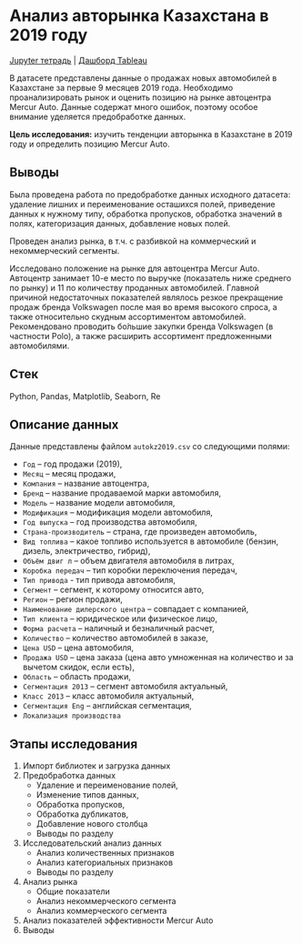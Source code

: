 # Анализ авторынка Казахстана в 2019 году
[Jupyter тетрадь](https://github.com/Ilya-Tischenko/Projects/blob/main/%D0%90%D0%BD%D0%B0%D0%BB%D0%B8%D0%B7%20%D0%B0%D0%B2%D1%82%D0%BE%D1%80%D1%8B%D0%BD%D0%BA%D0%B0%20%D0%9A%D0%B0%D0%B7%D0%B0%D1%85%D1%81%D1%82%D0%B0%D0%BD%D0%B0%20%D0%B2%202019%20%D0%B3%D0%BE%D0%B4%D1%83/%D0%90%D0%BD%D0%B0%D0%BB%D0%B8%D0%B7%20%D0%B0%D0%B2%D1%82%D0%BE%D1%80%D1%8B%D0%BD%D0%BA%D0%B0%20%D0%9A%D0%B0%D0%B7%D0%B0%D1%85%D1%81%D1%82%D0%B0%D0%BD%D0%B0%20%D0%B2%202019%20%D0%B3%D0%BE%D0%B4%D1%83.ipynb) | [Дашборд Tableau](https://public.tableau.com/app/profile/ilya.tischenko/viz/2019_17543297913520/Story1)

В датасете представлены данные о продажах новых автомобилей в Казахстане за первые 9 месяцев 2019 года. Необходимо проанализировать рынок и оценить позицию на рынке автоцентра Mercur Auto.
Данные содержат много ошибок, поэтому особое внимание уделяется предобработке данных.

**Цель исследования:** изучить тенденции авторынка в Казахстане в 2019 году и определить позицию Mercur Auto.
## Выводы
Была проведена работа по предобработке данных исходного датасета: удаление лишних и переименование осташихся полей, приведение данных к нужному типу, обработка пропусков, 
обработка значений в полях, категоризация данных, добавление новых полей.  

Проведен анализ рынка, в т.ч. с разбивкой на коммерческий и некоммерческий сегменты.  

Исследовано положение на рынке для автоцентра Mercur Auto. Автоцентр занимает 10-е место по выручке (показатель ниже среднего по рынку) и 11 по количеству проданных
автомобилей. Главной причиной недостаточных показателей являлось резкое прекращение продаж бренда Volkswagen после мая во время высокого спроса, а также относительно скудным
ассортиментом автомобилей. Рекомендовано проводить бо́льшие закупки бренда Volkswagen (в частности Polo), а также расширить ассортимент предложенными автомобилями.
## Стек
Python, Pandas, Matplotlib, Seaborn, Re
## Описание данных 
Данные представлены файлом `autokz2019.csv` со следующими полями:

+ `Год` – год продажи (2019),
+ `Месяц` – месяц продажи,
+ `Компания` – название автоцентра,
+ `Бренд` – название продаваемой марки автомобиля,
+ `Модель` – название модели автомобиля,
+ `Модификация` – модификация модели автомобиля,
+ `Год выпуска` – год производства автомобиля,
+ `Страна-производитель` – страна, где произведен автомобиль,
+ `Вид топлива` – какое топливо используется в автомобиле (бензин, дизель, электричество, гибрид),
+ `Объём двиг л` – объем двигателя автомобиля в литрах,
+ `Коробка передач` – тип коробки переключения передач,
+ `Тип привода` - тип привода автомобиля,
+ `Сегмент` – сегмент, к которому относится авто,
+ `Регион` – регион продажи,
+ `Наименование дилерского центра` – совпадает с компанией,
+ `Тип клиента` – юридическое или физическое лицо,
+ `Форма расчета` – наличный и безналичный расчет,
+ `Количество` – количество автомобилей в заказе,
+ `Цена USD` – цена автомобиля,
+ `Продажа USD` – цена заказа (цена авто умноженная на количество и за вычетом скидок, если есть),
+ `Область` – область продажи,
+ `Сегментация 2013` – сегмент автомобиля актуальный,
+ `Класс 2013` – класс автомобиля актуальный,
+ `Сегментация Eng` – английская сегментация,
+ `Локализация производства`

## Этапы исследования
1. Импорт библиотек и загрузка данных
2. Предобработка данных
    - Удаление и переименование полей,
    - Изменение типов данных,
    - Обработка пропусков,
    - Обработка дубликатов,
    - Добавление нового столбца
    - Выводы по разделу
3. Исследовательский анализ данных
    - Анализ количественных признаков
    - Анализ категориальных признаков
    - Выводы по разделу
4. Анализ рынка
    - Общие показатели
    - Анализ некоммерческого сегмента
    - Анализ коммерческого сегмента
5. Анализ показателей эффективности Mercur Auto
6. Выводы

